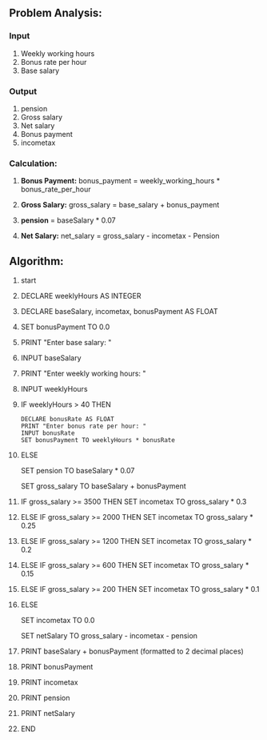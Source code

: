 
## Problem Analysis:
### Input

1. Weekly working hours
2. Bonus rate per hour
3. Base salary

### Output
1. pension
2. Gross salary
3. Net salary
4. Bonus payment
5. incometax



### Calculation: 
1. **Bonus Payment:** bonus_payment = weekly_working_hours * bonus_rate_per_hour
2. **Gross Salary:** gross_salary = base_salary + bonus_payment
3. **pension** = baseSalary * 0.07

4. **Net Salary:** net_salary = gross_salary - incometax - Pension

## Algorithm:
1. start
2. DECLARE weeklyHours AS INTEGER
3. DECLARE baseSalary, incometax, bonusPayment AS FLOAT
4. SET bonusPayment TO 0.0
5. PRINT "Enter base salary: "
6. INPUT baseSalary
7. PRINT "Enter weekly working hours: "
8. INPUT weeklyHours
9. IF weeklyHours > 40 THEN

       DECLARE bonusRate AS FLOAT
       PRINT "Enter bonus rate per hour: "
       INPUT bonusRate
       SET bonusPayment TO weeklyHours * bonusRate
10. ELSE

    SET pension TO baseSalary * 0.07

    SET gross_salary TO baseSalary + bonusPayment

11. IF gross_salary >= 3500 THEN
    SET incometax TO gross_salary * 0.3
12. ELSE IF gross_salary >= 2000 THEN
    SET incometax TO gross_salary * 0.25
13. ELSE IF gross_salary >= 1200 THEN
    SET incometax TO gross_salary * 0.2
14. ELSE IF gross_salary >= 600 THEN
    SET incometax TO gross_salary * 0.15
15. ELSE IF gross_salary >= 200 THEN
    SET incometax TO gross_salary * 0.1
16. ELSE
  
    SET incometax TO 0.0

    SET netSalary TO gross_salary - incometax - pension

18. PRINT baseSalary + bonusPayment (formatted to 2 decimal places)
19. PRINT bonusPayment
20. PRINT incometax
21. PRINT  pension
22. PRINT netSalary
23. END


